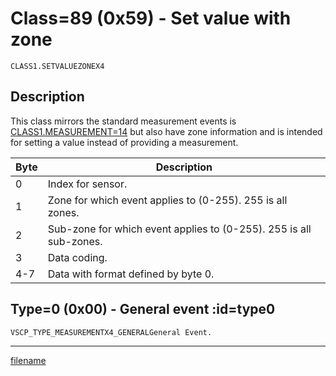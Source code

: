 # Class=89 (0x59) - Set value with zone

    CLASS1.SETVALUEZONEX4

## Description

This class mirrors the standard measurement events is [CLASS1.MEASUREMENT=14](./class1.measurement.md) but also have zone information and is intended for setting a value instead of providing a measurement.

 | Byte | Description                                                        |
 | ---- | -----------                                                        |
 | 0    | Index for sensor.                                                  |
 | 1    | Zone for which event applies to (0-255). 255 is all zones.         |
 | 2    | Sub-zone for which event applies to (0-255). 255 is all sub-zones. |
 | 3    | Data coding.                                                       |
 | 4-7  | Data with format defined by byte 0.                                |

## Type=0 (0x00) - General event :id=type0
    VSCP_TYPE_MEASUREMENTX4_GENERALGeneral Event.





----


[filename](./bottom_copyright.md ':include')